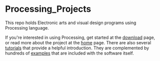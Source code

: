 # Processing_Projects
This repo holds Electronic arts and visual design programs using Processing language.

If you're interested in using Processing, get started at the [download](https://processing.org/download) page, or read more about the project at the [home](https://processing.org/) page. There are also several [tutorials](https://processing.org/tutorials) that provide a helpful introduction. They are complemented by hundreds of [examples](https://processing.org/examples) that are included with the software itself.
